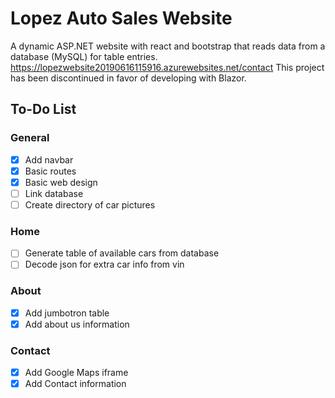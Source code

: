 # Lopez Auto Sales Website

A dynamic ASP.NET website with react and bootstrap that reads data from a database (MySQL) for table entries.
https://lopezwebsite20190616115916.azurewebsites.net/contact
This project has been discontinued in favor of developing with Blazor.

## To-Do List
### General
- [x] Add navbar
- [x] Basic routes
- [x] Basic web design
- [ ] Link database
- [ ] Create directory of car pictures
### Home
- [ ] Generate table of available cars from database
- [ ] Decode json for extra car info from vin
### About
- [x] Add jumbotron table
- [x] Add about us information
### Contact
- [x] Add Google Maps iframe
- [x] Add Contact information
